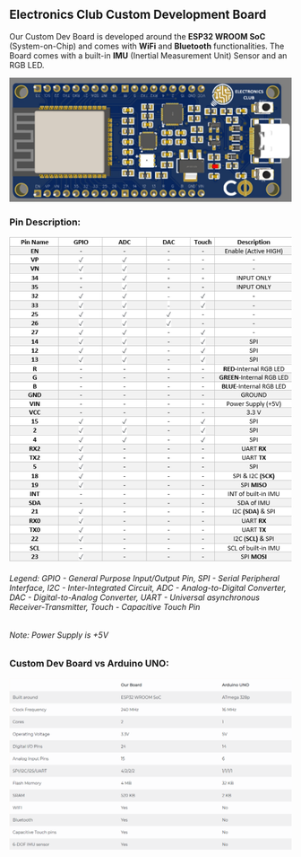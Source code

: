 ## Electronics Club Custom Development Board
Our Custom Dev Board is developed around the **ESP32 WROOM SoC** (System-on-Chip) and comes with **WiFi** and **Bluetooth** functionalities. The Board comes with a built-in **IMU** (Inertial Measurement Unit) Sensor and an RGB LED.                        

![](Images/CDB.jpeg)
### Pin Description:
![](Images/PinDescr.png)                  
###### Legend: GPIO - General Purpose Input/Output Pin, SPI - Serial Peripheral Interface, I2C - Inter-Integrated Circuit, ADC - Analog-to-Digital Converter, DAC - Digital-to-Analog Converter, UART - Universal asynchronous Receiver-Transmitter, Touch - Capacitive Touch Pin                  
###### Note: Power Supply is +5V 
### Custom Dev Board vs Arduino UNO:
![](Images/CDBvsUNO.png)
